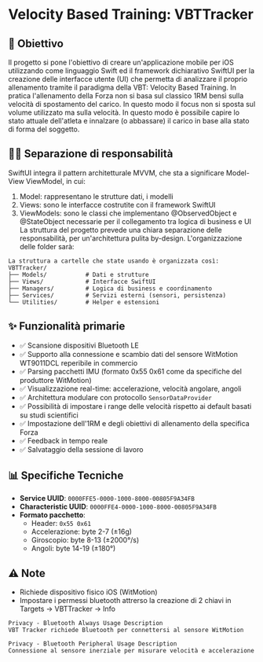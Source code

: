 # Velocity Based Training: VBTTracker

## 🎯 Obiettivo
Il progetto si pone l'obiettivo di creare un'applicazione mobile per iOS utilizzando come linguaggio Swift ed il framework dichiarativo SwiftUI per la creazione delle interfacce utente (UI) che permetta di analizzare il proprio allenamento tramite il paradigma della VBT: Velocity Based Training. In pratica l'allenamento della Forza non si basa sul classico 1RM bensì sulla velocità di spostamento del carico. In questo modo il focus non si sposta sul volume utilizzato ma sulla velocità. In questo modo è possibile capire lo stato attuale dell'atleta e innalzare (o abbassare) il carico in base alla stato di forma del soggetto.



## 💂‍♂️ Separazione di responsabilità
SwiftUI integra il pattern architetturale MVVM, che sta a significare Model-View ViewModel, in cui:
1. Model: rappresentano le strutture dati, i modelli
2. Views: sono le interfacce costrutite con il framework SwiftUI
3. ViewModels: sono le classi che implementano @ObservedObject e @StateObject necessarie per il collegamento tra logica di business e UI
La struttura del progetto prevede una chiara separazione delle responsabilità, per un'architettura pulita by-design. L'organizzazione delle folder sarà:

```
La struttura a cartelle che state usando è organizzata così:
VBTTracker/
├── Models/           # Dati e strutture
├── Views/            # Interfacce SwiftUI
├── Managers/         # Logica di business e coordinamento
├── Services/         # Servizi esterni (sensori, persistenza)
└── Utilities/        # Helper e estensioni
```

## ✨ Funzionalità primarie
- ✅ Scansione dispositivi Bluetooth LE
- ✅ Supporto alla connessione e scambio dati del sensore WitMotion WT9011DCL reperibile in commercio
- ✅ Parsing pacchetti IMU (formato 0x55 0x61 come da specifiche del produttore WitMotion)
- ✅ Visualizzazione real-time: accelerazione, velocità angolare, angoli
- ✅ Architettura modulare con protocollo `SensorDataProvider`
- ✅ Possibilità di impostare i range delle velocità rispetto ai default basati su studi scientifici
- ✅ Impostazione dell'1RM e degli obiettivi di allenamento della specifica Forza
- ✅ Feedback in tempo reale
- ✅ Salvataggio della sessione di lavoro

## 📊 Specifiche Tecniche
- **Service UUID**: `0000FFE5-0000-1000-8000-00805F9A34FB`
- **Characteristic UUID**: `0000FFE4-0000-1000-8000-00805F9A34FB`
- **Formato pacchetto**: 
  - Header: `0x55 0x61`
  - Accelerazione: byte 2-7 (±16g)
  - Giroscopio: byte 8-13 (±2000°/s)
  - Angoli: byte 14-19 (±180°)

## ⚠️ Note
- Richiede dispositivo fisico iOS (WitMotion)
- Impostare i permessi bluetooth attrerso la creazione di 2 chiavi in Targets -> VBTTracker -> Info

```
Privacy - Bluetooth Always Usage Description
VBT Tracker richiede Bluetooth per connettersi al sensore WitMotion

Privacy - Bluetooth Peripheral Usage Description
Connessione al sensore inerziale per misurare velocità e accelerazione
```
